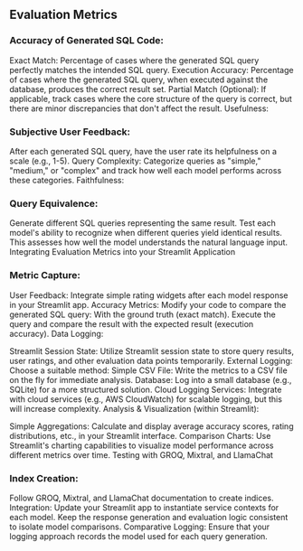 ## Evaluation Metrics

### Accuracy of Generated SQL Code:

Exact Match: Percentage of cases where the generated SQL query perfectly matches the intended SQL query.
Execution Accuracy: Percentage of cases where the generated SQL query, when executed against the database, produces the correct result set.
Partial Match (Optional): If applicable, track cases where the core structure of the query is correct, but there are minor discrepancies that don't affect the result.
Usefulness:

### Subjective User Feedback: 

After each generated SQL query, have the user rate its helpfulness on a scale (e.g., 1-5).
Query Complexity: Categorize queries as "simple," "medium," or "complex" and track how well each model performs across these categories.
Faithfulness:

### Query Equivalence:
Generate different SQL queries representing the same result. Test each model's ability to recognize when different queries yield identical results. This assesses how well the model understands the natural language input.
Integrating Evaluation Metrics into your Streamlit Application

### Metric Capture:

User Feedback: 
Integrate simple rating widgets after each model response in your Streamlit app.
Accuracy Metrics: Modify your code to compare the generated SQL query:
With the ground truth (exact match).
Execute the query and compare the result with the expected result (execution accuracy).
Data Logging:

Streamlit Session State: Utilize Streamlit session state to store query results, user ratings, and other evaluation data points temporarily.
External Logging: Choose a suitable method:
Simple CSV File: Write the metrics to a CSV file on the fly for immediate analysis.
Database: Log into a small database (e.g., SQLite) for a more structured solution.
Cloud Logging Services: Integrate with cloud services (e.g., AWS CloudWatch) for scalable logging, but this will increase complexity.
Analysis & Visualization (within Streamlit):

Simple Aggregations: Calculate and display average accuracy scores, rating distributions, etc., in your Streamlit interface.
Comparison Charts: Use Streamlit's charting capabilities to visualize model performance across different metrics over time.
Testing with GROQ, Mixtral, and LlamaChat

### Index Creation:
Follow GROQ, Mixtral, and LlamaChat documentation to create indices.
Integration:
Update your Streamlit app to instantiate service contexts for each model. Keep the response generation and evaluation logic consistent to isolate model comparisons.
Comparative Logging:
Ensure that your logging approach records the model used for each query generation.